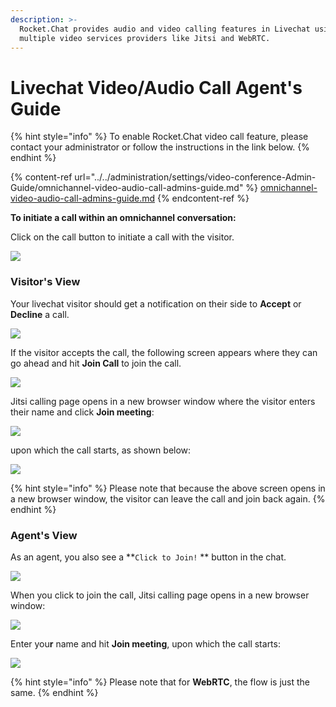 ```yaml
---
description: >-
  Rocket.Chat provides audio and video calling features in Livechat using
  multiple video services providers like Jitsi and WebRTC.
---
```


# Livechat Video/Audio Call Agent's Guide

{% hint style="info" %}
To enable Rocket.Chat video call feature, please contact your administrator or follow the instructions in the link below.&#x20;
{% endhint %}

{% content-ref url="../../administration/settings/video-conference-Admin-Guide/omnichannel-video-audio-call-admins-guide.md" %}
[omnichannel-video-audio-call-admins-guide.md](../../administration/settings/video-conference-Admin-Guide/omnichannel-video-audio-call-admins-guide.md)
{% endcontent-ref %}

**To initiate a call within an omnichannel conversation:**

Click on the call button to initiate a call with the visitor.

![](https://t4207297.p.clickup-attachments.com/t4207297/e487e2fe-47e0-4585-bee8-2ff3d2a5ca1d/image.png)

### Visitor's View

&#x20;Your livechat visitor should get a notification on their side to **Accept** or **Decline** a call.

![](<../../../.gitbook/assets/2021-12-05\_15-23-14 (2).png>)

If the visitor accepts the call, the following screen appears where they can go ahead and hit **Join Call** to join the call.

![](<../../../.gitbook/assets/2021-12-05\_15-24-49 (1).png>)



Jitsi calling page opens in a new browser window where the visitor enters their name and click **Join meeting**:

![](../../../.gitbook/assets/2021-12-05\_17-24-06.png)

upon which the call starts, as shown below:

![](../../../.gitbook/assets/2021-12-05\_17-28-39.png)

{% hint style="info" %}
Please note that because the above screen opens in a new browser window, the visitor can leave the call and join back again.&#x20;
{% endhint %}

### Agent's View

As an agent, you also see a **`Click to Join!` ** button in the chat.

![](../../../.gitbook/assets/2021-12-05\_17-36-47.png)

When you click to join the call, Jitsi calling page opens in a new browser window:

![](<../../../.gitbook/assets/2021-12-05\_17-46-32 (1).png>)

Enter you**r** name and hit **Join meeting**, upon which the call starts:

![](<../../../.gitbook/assets/2021-12-05\_17-50-24 (2).png>)

{% hint style="info" %}
Please note that for **WebRTC**, the flow is just the same.
{% endhint %}
